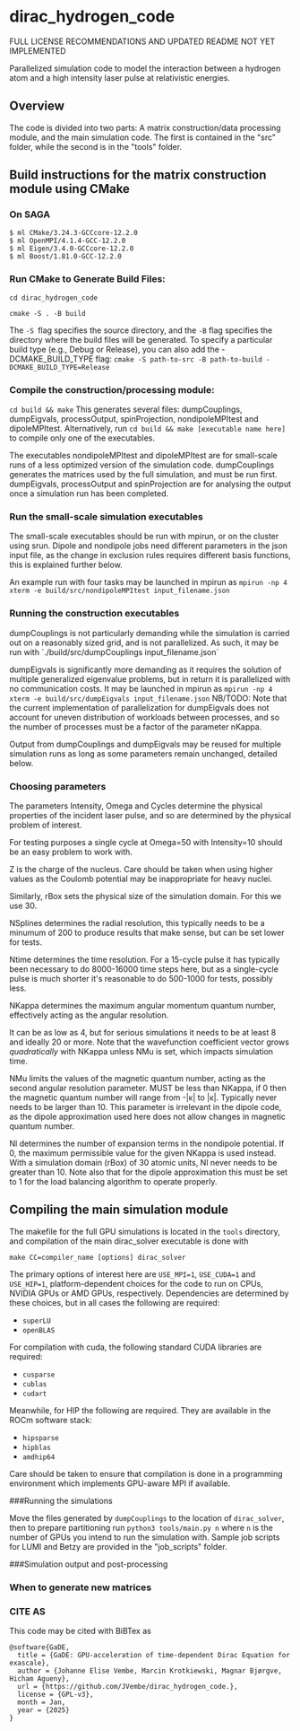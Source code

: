 # dirac_hydrogen_code
FULL LICENSE RECOMMENDATIONS AND UPDATED README NOT YET IMPLEMENTED

Parallelized simulation code to model the interaction between a hydrogen atom and a high intensity laser pulse at relativistic energies.

## Overview
The code is divided into two parts: A matrix construction/data processing module, and the main simulation code. The first is contained in the "src" folder, while the second is in the "tools" folder.

## Build instructions for the matrix construction module using CMake
### On SAGA
```
$ ml CMake/3.24.3-GCCcore-12.2.0
$ ml OpenMPI/4.1.4-GCC-12.2.0
$ ml Eigen/3.4.0-GCCcore-12.2.0
$ ml Boost/1.81.0-GCC-12.2.0
```
### Run CMake to Generate Build Files:
`cd dirac_hydrogen_code`

`cmake -S . -B build`

The `-S `flag specifies the source directory, and the `-B` flag specifies the directory where the build files will be generated.
To specify a particular build type (e.g., Debug or Release), you can also add the -DCMAKE_BUILD_TYPE flag:
`cmake -S path-to-src -B path-to-build -DCMAKE_BUILD_TYPE=Release`

### Compile the construction/processing module:
`cd build && make`
This generates several files: dumpCouplings, dumpEigvals, processOutput, spinProjection, nondipoleMPItest and dipoleMPItest. Alternatively,  run
`cd build && make [executable name here]`
to compile only one of the executables.

The executables nondipoleMPItest and dipoleMPItest are for small-scale runs of a less optimized version of the simulation code. dumpCouplings generates the matrices used by the full simulation, and must be run first. dumpEigvals, processOutput and spinProjection are for analysing the output once a simulation run has been completed.

### Run the small-scale simulation executables
The small-scale executables should be run with mpirun, or on the cluster using srun. Dipole and nondipole jobs need different parameters in the json input file, as the change in exclusion rules requires different basis functions, this is explained further below.

An example run with four tasks may be launched in mpirun as
`mpirun -np 4 xterm -e build/src/nondipoleMPItest input_filename.json`

### Running the construction executables
dumpCouplings is not particularly demanding while the simulation is carried out on a reasonably sized grid, and is not parallelized. As such, it may be run with
`./build/src/dumpCouplings input_filename.json´

dumpEigvals is significantly more demanding as it requires the solution of multiple generalized eigenvalue problems, but in return it is parallelized with no communication costs. It may be launched in mpirun as
`mpirun -np 4 xterm -e build/src/dumpEigvals input_filename.json`
NB/TODO: Note that the current implementation of parallelization for dumpEigvals does not account for uneven distribution of workloads between processes, and so the number of processes must be a factor of the parameter nKappa.

Output from dumpCouplings and dumpEigvals may be reused for multiple simulation runs as long as some parameters remain unchanged, detailed below.

### Choosing parameters

The parameters Intensity, Omega and Cycles determine the physical properties of the incident laser pulse, and so are determined by the physical problem of interest.

For testing purposes a single cycle at Omega=50 with Intensity=10 should be an easy problem to work with.

Z is the charge of the nucleus. Care should be taken when using higher values as the Coulomb potential may be inappropriate for heavy nuclei.

Similarly, rBox sets the physical size of the simulation domain. For this we use 30.

NSplines determines the radial resolution, this typically needs to be a minumum of 200 to produce results that make sense, but can be set lower for tests. 

Ntime determines the time resolution. For a 15-cycle pulse it has typically been necessary to do 8000-16000 time steps here, but as a single-cycle pulse is much shorter it's reasonable to do 500-1000 for tests, possibly less.

NKappa determines the maximum angular momentum quantum number, effectively acting as the angular resolution. 

It can be as low as 4, but for serious simulations it needs to be at least 8 and ideally 20 or more. Note that the wavefunction coefficient vector grows _quadratically_ with NKappa unless NMu is set, which impacts simulation time.

NMu limits the values of the magnetic quantum number, acting as the second angular resolution parameter. MUST be less than NKappa, if 0 then the magnetic quantum number will range from -|κ| to |κ|. Typically never needs to be larger than 10. This parameter is irrelevant in the dipole code, as the dipole approximation used here does not allow changes in magnetic quantum number.

Nl determines the number of expansion terms in the nondipole potential. If 0, the maximum permissible value for the given NKappa is used instead. With a simulation domain (rBox) of 30 atomic units, Nl never needs to be greater than 10. Note also that for the dipole approximation this must be set to 1 for the load balancing algorithm to operate properly.

## Compiling the main simulation module

The makefile for the full GPU simulations is located in the `tools` directory, and compilation of the main dirac_solver executable is done with

`make CC=compiler_name [options] dirac_solver`

The primary options of interest here are `USE_MPI=1`, `USE_CUDA=1` and `USE_HIP=1`, platform-dependent choices for the code to run on CPUs, NVIDIA GPUs or AMD GPUs, respectively. Dependencies are determined by these choices, but in all cases the following are required:
- `superLU`
- `openBLAS`

For compilation with cuda, the following standard CUDA libraries are required:
- `cusparse`
- `cublas`
- `cudart`

Meanwhile, for HIP the following are required. They are available in the ROCm software stack:
- `hipsparse`
- `hipblas`
- `amdhip64`

Care should be taken to ensure that compilation is done in a programming environment which implements GPU-aware MPI if available.

###Running the simulations

Move the files generated by `dumpCouplings` to the location of `dirac_solver`, then to prepare partitioning run
`python3 tools/main.py n`
where `n` is the number of GPUs you intend to run the simulation with. Sample job scripts for LUMI and Betzy are provided in the "job_scripts" folder.

###Simulation output and post-processing


### When to generate new matrices

### CITE AS
This code may be cited with BiBTex as
```
@software{GaDE,
  title = {GaDE: GPU-acceleration of time-dependent Dirac Equation for exascale},
  author = {Johanne Elise Vembe, Marcin Krotkiewski, Magnar Bjørgve, Hicham Agueny},
  url = {https://github.com/JVembe/dirac_hydrogen_code.},
  license = {GPL-v3},
  month = Jan,
  year = {2025}
}
```

